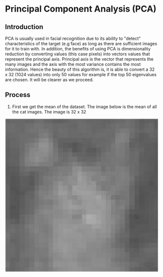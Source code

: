 # Principal Component Analysis (PCA)
## Introduction
PCA is usually used in facial recognition due to its ability to "detect" characteristics of the target (e.g face) as long as there are sufficient images for it to train with. In addition, the benefits of using PCA is dimensionality reduction by converting values (this case pixels) into vectors values that represent the principal axis. Principal axis is the vector that represents the many images and the axis with the most variance contains the most information. Hence the beauty of this algorithm is, it is able to convert a 32 x 32 (1024 values) into only 50 values for example if the top 50 eigenvalues are chosen. It will be clearer as we proceed.

## Process
1. First we get the mean of the dataset. The image below is the mean of all the cat images. The image is 32 x 32

![Alt text](https://github.com/Chen-XueWen/PrincipalComponentAnalysis/blob/master/CatMean.PNG)


